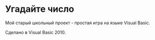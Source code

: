 # Угадайте число
Мой старый школьный проект - простая игра на языке Visual Basic.

Сделано в Visual Basic 2010.
